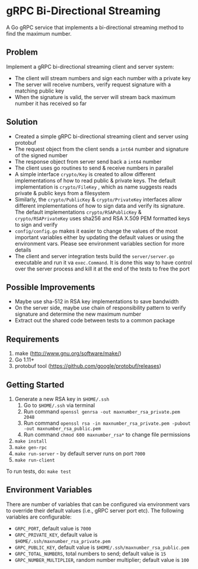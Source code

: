 # gRPC Bi-Directional Streaming

A Go gRPC service that implements a bi-directional streaming method to
find the maximum number.

## Problem

Implement a gRPC bi-directional streaming client and server system:

- The client will stream numbers and sign each number with a private key
- The server will receive numbers, verify request signature with a matching public key
- When the signature is valid, the server will stream back maximum number it has received so far

## Solution

- Created a simple gRPC bi-directional streaming client and server using protobuf
- The request object from the client sends a `int64` number and signature of the signed number
- The response object from server send back a `int64` number
- The client uses go routines to send & receive numbers in parallel
- A simple interface `crypto/Key` is created to allow different implementations of
how to read public & private keys. The default implementation is `crypto/FileKey` ,
which as name suggests reads private & public keys from a filesystem
- Similarly, the `crypto/PublicKey` & `crypto/PrivateKey` interfaces allow different implementations
of how to sign data and verify its signature. The default implementations
`crypto/RSAPublicKey` & `crypto/RSAPrivateKey` uses sha256 and RSA X.509 PEM formatted keys
to sign and verify
- `config/config.go` makes it easier to change the values of the most important variables
either by updating the default values or using the environment vars.
Please see environment variables section for more details
- The client and server integration tests build the `server/server.go` executable
and run it va `exec.Command`. It is done this way to have control over the
server process and kill it at the end of the tests to free the port

## Possible Improvements

- Maybe use sha-512 in RSA key implementations to save bandwidth
- On the server side, maybe use chain of responsibility pattern to verify
signature and determine the new maximum number
- Extract out the shared code between tests to a common package

## Requirements

1. make (http://www.gnu.org/software/make/)
2. Go 1.11+
3. protobuf tool (https://github.com/google/protobuf/releases)

## Getting Started

1. Generate a new RSA key in `$HOME/.ssh`
    1. Go to `$HOME/.ssh` via terminal
    2. Run command `openssl genrsa -out maxnumber_rsa_private.pem 2048`
    3. Run command `openssl rsa -in maxnumber_rsa_private.pem -pubout -out maxnumber_rsa_public.pem`
    4. Run command `chmod 600 maxnumber_rsa*` to change file permissions
2. `make install`
3. `make gen-rpc`
4. `make run-server` - by default server runs on port `7000`
5. `make run-client`

To run tests, do: `make test`

## Environment Variables

There are number of variables that can be configured via environment vars
to override their default values (i.e., gRPC server port etc).
The following variables are configurable:

- `GRPC_PORT`, default value is `7000`
- `GRPC_PRIVATE_KEY`, default value is `$HOME/.ssh/maxnumber_rsa_private.pem`
- `GRPC_PUBLIC_KEY`, default value is `$HOME/.ssh/maxnumber_rsa_public.pem`
- `GRPC_TOTAL_NUMBERS`, total numbers to send; default value is `15`
- `GRPC_NUMBER_MULTIPLIER`, random number multiplier; default value is `100`

